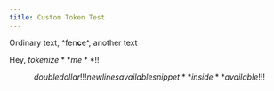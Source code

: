 ```yaml
---
title: Custom Token Test
---
```


Ordinary text, ^fen**c**e^, another text

Hey, $tokenize **me**$!!

$$
double dollar!!!
new lines available
snippet **inside** available!!!
$$
